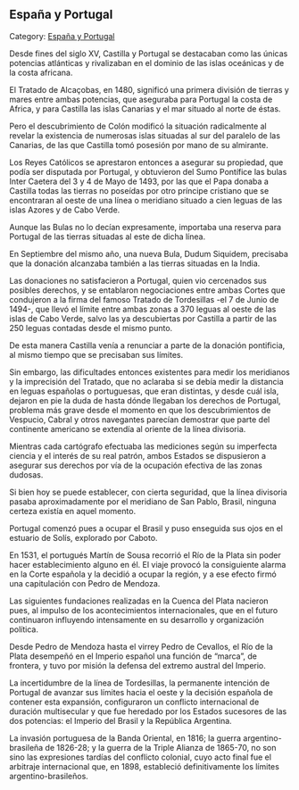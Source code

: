 ## España y Portugal

Category: [España y Portugal](http://descubrircorrientes.com.ar/2012/index.php/2511-historia-desde-el-origen-hasta-1814/tierra-argentina-1492-1588/la-aventura-del-rio-de-la-plata/americo-vespucio-descubridor-del-rio-de-la-plata/espana-y-portugal)

Desde fines del siglo XV, Castilla y Portugal se destacaban como las únicas potencias atlánticas y rivalizaban en el dominio de las islas oceánicas y de la costa africana.

El Tratado de Alcaçobas, en 1480, significó una primera división de tierras y mares entre ambas potencias, que aseguraba para Portugal la costa de Africa, y para Castilla las islas Canarias y el mar situado al norte de éstas.

Pero el descubrimiento de Colón modificó la situación radicalmente al revelar la existencia de numerosas islas situadas al sur del paralelo de las Canarias, de las que Castilla tomó posesión por mano de su almirante.

Los Reyes Católicos se aprestaron entonces a asegurar su propiedad, que podía ser disputada por Portugal, y obtuvieron del Sumo Pontífice las bulas Inter Caetera del 3 y 4 de Mayo de 1493, por las que el Papa donaba a Castilla todas las tierras no poseídas por otro príncipe cristiano que se encontraran al oeste de una línea o meridiano situado a cien leguas de las islas Azores y de Cabo Verde.

Aunque las Bulas no lo decían expresamente, importaba una reserva para Portugal de las tierras situadas al este de dicha línea.

En Septiembre del mismo año, una nueva Bula, Dudum Siquidem, precisaba que la donación alcanzaba también a las tierras situadas en la India.

Las donaciones no satisfacieron a Portugal, quien vio cercenados sus posibles derechos, y se entablaron negociaciones entre ambas Cortes que condujeron a la firma del famoso Tratado de Tordesillas -el 7 de Junio de 1494-, que llevó el límite entre ambas zonas a 370 leguas al oeste de las islas de Cabo Verde, salvo las ya descubiertas por Castilla a partir de las 250 leguas contadas desde el mismo punto.

De esta manera Castilla venía a renunciar a parte de la donación pontificia, al mismo tiempo que se precisaban sus límites.

Sin embargo, las dificultades entonces existentes para medir los meridianos y la imprecisión del Tratado, que no aclaraba si se debía medir la distancia en leguas españolas o portuguesas, que eran distintas, y desde cuál isla, dejaron en pie la duda de hasta dónde llegaban los derechos de Portugal, problema más grave desde el momento en que los descubrimientos de Vespucio, Cabral y otros navegantes parecían demostrar que parte del continente americano se extendía al oriente de la línea divisoria.

Mientras cada cartógrafo efectuaba las mediciones según su imperfecta ciencia y el interés de su real patrón, ambos Estados se dispusieron a asegurar sus derechos por vía de la ocupación efectiva de las zonas dudosas.

Si bien hoy se puede establecer, con cierta seguridad, que la línea divisoria pasaba aproximadamente por el meridiano de San Pablo, Brasil, ninguna certeza existía en aquel momento.

Portugal comenzó pues a ocupar el Brasil y puso enseguida sus ojos en el estuario de Solís, explorado por Caboto.

En 1531, el portugués Martín de Sousa recorrió el Río de la Plata sin poder hacer establecimiento alguno en él. El viaje provocó la consiguiente alarma en la Corte española y la decidió a ocupar la región, y a ese efecto firmó una capitulación con Pedro de Mendoza.

Las siguientes fundaciones realizadas en la Cuenca del Plata nacieron pues, al impulso de los acontecimientos internacionales, que en el futuro continuaron influyendo intensamente en su desarrollo y organización política.

Desde Pedro de Mendoza hasta el virrey Pedro de Cevallos, el Río de la Plata desempeñó en el Imperio español una función de “marca”, de frontera, y tuvo por misión la defensa del extremo austral del Imperio.

La incertidumbre de la línea de Tordesillas, la permanente intención de Portugal de avanzar sus límites hacia el oeste y la decisión española de contener esta expansión, configuraron un conflicto internacional de duración multisecular y que fue heredado por los Estados sucesores de las dos potencias: el Imperio del Brasil y la República Argentina.

La invasión portuguesa de la Banda Oriental, en 1816; la guerra argentino-brasileña de 1826-28; y la guerra de la Triple Alianza de 1865-70, no son sino las expresiones tardías del conflicto colonial, cuyo acto final fue el arbitraje internacional que, en 1898, estableció definitivamente los límites argentino-brasileños.